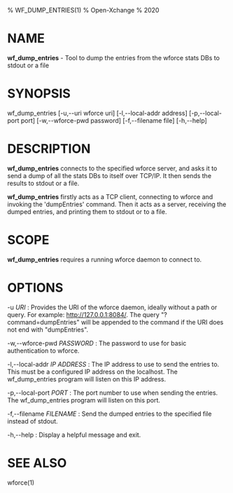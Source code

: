 % WF_DUMP_ENTRIES(1)
% Open-Xchange
% 2020

# NAME
**wf_dump_entries** - Tool to dump the entries from the wforce stats
DBs to stdout or a file

# SYNOPSIS
wf_dump_entries [-u,--uri wforce uri] [-l,--local-addr address] [-p,--local-port port] [-w,--wforce-pwd password] [-f,--filename file] [-h,--help] 

# DESCRIPTION
**wf_dump_entries** connects to the specified wforce server, and asks
it to send a dump of all the stats DBs to itself over TCP/IP. It then
sends the results to stdout or a file. 

**wf_dump_entries** firstly acts as a TCP client, connecting to wforce
and invoking the 'dumpEntries' command. Then it acts as a server,
receiving the dumped entries, and printing them to stdout or to a file.

# SCOPE
**wf_dump_entries** requires a running wforce daemon to connect
to.

# OPTIONS
-u *URI*
:    Provides the URI of the wforce daemon, ideally without a path or
     query. For example: http://127.0.0.1:8084/. The query
     "?command=dumpEntries" will be appended to the command if the URI
     does not end with "dumpEntries".

-w,--wforce-pwd *PASSWORD*
:    The password to use for basic authentication to wforce.

-l,--local-addr *IP ADDRESS*
:    The IP address to use to send the entries to. This must be a
     configured IP address on the localhost. The wf_dump_entries program
     will listen on this IP address.

-p,--local-port *PORT*
:    The port number to use when sending the entries. The
     wf_dump_entries program will listen on this port.

-f,--filename *FILENAME*
:    Send the dumped entries to the specified file instead of stdout.

-h,--help
:    Display a helpful message and exit.

# SEE ALSO
wforce(1)

